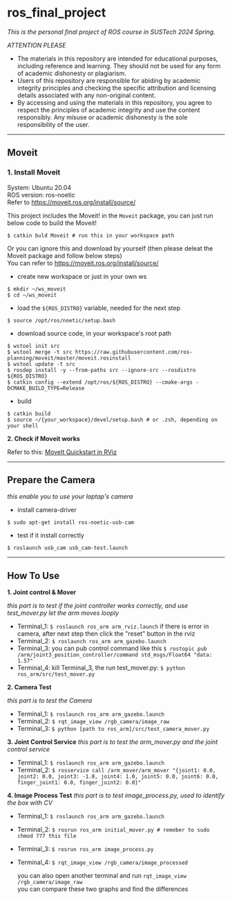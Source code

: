 # ros_final_project  
*This is the personal final project of ROS course in SUSTech 2024 Spring.*

*ATTENTION PLEASE*
- The materials in this repository are intended for educational purposes, including reference and learning. They should not be used for any form of academic dishonesty or plagiarism.
- Users of this repository are responsible for abiding by academic integrity principles and checking the specific attribution and licensing details associated with any non-original content.
- By accessing and using the materials in this repository, you agree to respect the principles of academic integrity and use the content responsibly. Any misuse or academic dishonesty is the sole responsibility of the user.

---

## Moveit

### **1. Install Moveit**

System: Ubuntu 20.04  
ROS version: ros-noetic  
Refer to https://moveit.ros.org/install/source/

This project includes the Moveit! in the `Moveit` package, you can just run below code to build the Moveit!
```
$ catkin buld Moveit # run this in your workspace path
```

Or you can ignore this and download by yourself (then please deleat the Moveit package and follow below steps)  
You can refer to https://moveit.ros.org/install/source/

- create new workspace or just in your own ws 
```
$ mkdir ~/ws_moveit
$ cd ~/ws_moveit
```
- load the `${ROS_DISTRO}` variable, needed for the next step
```
$ source /opt/ros/noetic/setup.bash 
```
- download source code, in your workspace's root path
```
$ wstool init src
$ wstool merge -t src https://raw.githubusercontent.com/ros-planning/moveit/master/moveit.rosinstall
$ wstool update -t src
$ rosdep install -y --from-paths src --ignore-src --rosdistro ${ROS_DISTRO}
$ catkin config --extend /opt/ros/${ROS_DISTRO} --cmake-args -DCMAKE_BUILD_TYPE=Release
```
- build
```
$ catkin build
$ source ~/{your_workspace}/devel/setup.bash # or .zsh, depending on your shell
```
**2. Check if Moveit works**  

Refer to this: [MoveIt Quickstart in RViz](https://ros-planning.github.io/moveit_tutorials/doc/quickstart_in_rviz/quickstart_in_rviz_tutorial.html)

---

## Prepare the Camera
*this enable you to use your laptap's camera*

- install camera-driver
```
$ sudo apt-get install ros-noetic-usb-cam
```
- test if it install correctly
```
$ roslaunch usb_cam usb_cam-test.launch
```

---

## How To Use

**1. Joint control & Mover**  

*this part is to test if the joint controller works correctly, and use test_mover.py let the arm moves looply*    

- Terminal_1: `$ roslaunch ros_arm arm_rviz.launch`
  if there is error in camera, after next step then click the "reset" button in the rviz  
- Terminal_2: `$ roslaunch ros_arm arm_gazebo.launch `
- Terminal_3: you can pub control command like this `$ rostopic pub /arm/joint3_position_controller/command std_msgs/Float64 "data: 1.57" `
- Terminal_4: kill Terminal_3, the run test_mover.py: `$ python ros_arm/src/test_mover.py `

  
**2. Camera Test** 

*this part is to test the Camera*

- Terminal_1: `$ roslaunch ros_arm arm_gazebo.launch `
- Terminal_2: `$ rqt_image_view /rgb_camera/image_raw `
- Terminal_3: `$ python [path to ros_arm]/src/test_camera_mover.py`

**3. Joint Control Service**
*this part is to test the arm_mover.py and the joint control service*  
- Terminal_1: `$ roslaunch ros_arm arm_gazebo.launch` 
- Terminal_2: `$ rosservice call /arm_mover/arm_mover "{joint1: 0.0, joint2: 0.0, joint3: -1.0, joint4: 1.0, joint5: 0.0, joint6: 0.0, finger_joint1: 0.0, finger_joint2: 0.0}"`

**4. Image Process Test**
*this part is to test image_process.py, used to identify the box with CV*
- Terminal_1: `$ roslaunch ros_arm arm_gazebo.launch `
- Terminal_2: `$ rosrun ros_arm initial_mover.py # remeber to sudo chmod 777 this file`
- Terminal_3: `$ rosrun ros_arm image_process.py `
- Terminal_4: `$ rqt_image_view /rgb_camera/image_processed`

  you can also open another terminal and run `rqt_image_view /rgb_camera/image_raw`  
  you can compare these two graphs and find the differences
